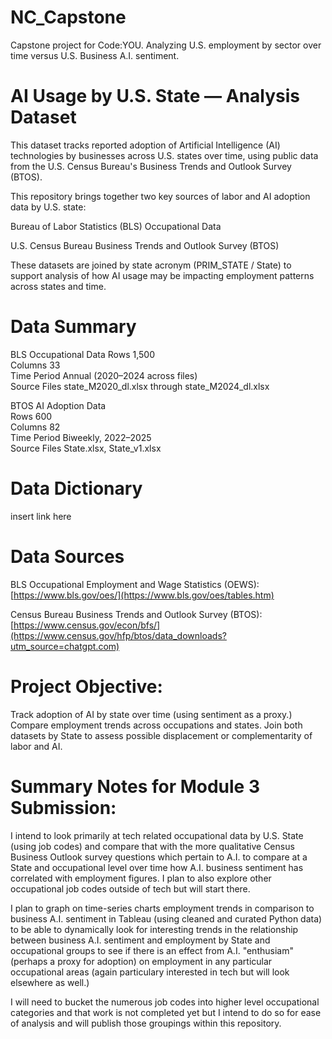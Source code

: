 # NC_Capstone
Capstone project for Code:YOU. Analyzing U.S. employment by sector over time versus U.S. Business A.I. sentiment. 

# AI Usage by U.S. State — Analysis Dataset

This dataset tracks reported adoption of Artificial Intelligence (AI) technologies by businesses across U.S. states over time, using public data from the U.S. Census Bureau's Business Trends and Outlook Survey (BTOS).

This repository brings together two key sources of labor and AI adoption data by U.S. state:

Bureau of Labor Statistics (BLS) Occupational Data

U.S. Census Bureau Business Trends and Outlook Survey (BTOS)

These datasets are joined by state acronym (PRIM_STATE / State) to support analysis of how AI usage may be impacting employment patterns across states and time.

# Data Summary
BLS Occupational Data
Rows	1,500  
Columns	33  
Time Period	Annual (2020–2024 across files)  
Source Files	state_M2020_dl.xlsx through state_M2024_dl.xlsx

BTOS AI Adoption Data  
Rows	600    
Columns	82  
Time Period	Biweekly, 2022–2025  
Source Files	State.xlsx, State_v1.xlsx

# Data Dictionary
insert link here


# Data Sources
BLS Occupational Employment and Wage Statistics (OEWS):
[https://www.bls.gov/oes/](https://www.bls.gov/oes/tables.htm)

Census Bureau Business Trends and Outlook Survey (BTOS):
[https://www.census.gov/econ/bfs/](https://www.census.gov/hfp/btos/data_downloads?utm_source=chatgpt.com)


# Project Objective:
Track adoption of AI by state over time (using sentiment as a proxy.) 
Compare employment trends across occupations and states.
Join both datasets by State to assess possible displacement or complementarity of labor and AI.

# Summary Notes for Module 3 Submission:

I intend to look primarily at tech related occupational data by U.S. State (using job codes) and compare that with the more qualitative Census Business Outlook survey questions which pertain to A.I. to compare at a State and occupational level over time how A.I. business sentiment has correlated with employment figures. I plan to also explore other occupational job codes outside of tech but will start there. 

I plan to graph on time-series charts employment trends in comparison to business A.I. sentiment in Tableau (using cleaned and curated Python data) to be able to dynamically look for interesting trends in the relationship between business A.I. sentiment and employment by State and occupational groups to see if there is an effect from A.I. "enthusiam" (perhaps a proxy for adoption) on employment in any particular occupational areas (again particulary interested in tech but will look elsewhere as well.)

I will need to bucket the numerous job codes into higher level occupational categories and that work is not completed yet but I intend to do so for ease of analysis and will publish those groupings within this repository. 


